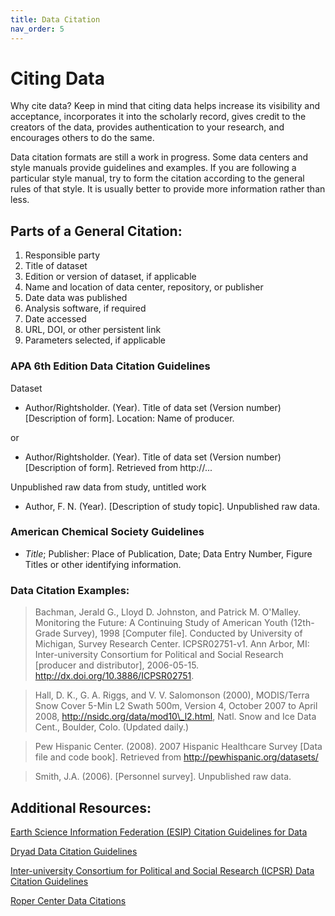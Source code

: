 ```yaml
---
title: Data Citation
nav_order: 5
---
```


# Citing Data

Why cite data? 
Keep in mind that citing data helps increase its visibility and acceptance, incorporates it into the scholarly record, gives credit to the creators of the data, provides authentication to your research, and encourages others to do the same.

Data citation formats are still a work in progress. 
Some data centers and style manuals provide guidelines and examples. 
If you are following a particular style manual, try to form the citation according to the general rules of that style. 
It is usually better to provide more information rather than less.

## Parts of a General Citation:

1.  Responsible party
2.  Title of dataset
3.  Edition or version of dataset, if applicable
4.  Name and location of data center, repository, or publisher
5.  Date data was published
6.  Analysis software, if required
7.  Date accessed
8.  URL, DOI, or other persistent link
9.  Parameters selected, if applicable

### APA 6th Edition Data Citation Guidelines

Dataset

- Author/Rightsholder. (Year). Title of data set (Version number) \[Description of form\]. Location: Name of producer.

or

- Author/Rightsholder. (Year). Title of data set (Version number) \[Description of form\]. Retrieved from http://...

Unpublished raw data from study, untitled work

- Author, F. N. (Year). \[Description of study topic\]. Unpublished raw data.

### American Chemical Society Guidelines

- *Title*; Publisher: Place of Publication, Date; Data Entry Number, Figure Titles or other identifying information.

### Data Citation Examples:

> Bachman, Jerald G., Lloyd D. Johnston, and Patrick M. O'Malley. Monitoring the Future: A Continuing Study of American Youth (12th-Grade Survey), 1998 \[Computer file\]. Conducted by University of Michigan, Survey Research Center. ICPSR02751-v1. Ann Arbor, MI: Inter-university Consortium for Political and Social Research \[producer and distributor\], 2006-05-15. http://dx.doi.org/10.3886/ICPSR02751.

> Hall, D. K., G. A. Riggs, and V. V. Salomonson (2000), MODIS/Terra Snow Cover 5-Min L2 Swath 500m, Version 4, October 2007 to April 2008, http://nsidc.org/data/mod10\_l2.html, Natl. Snow and Ice Data Cent., Boulder, Colo. (Updated daily.)

> Pew Hispanic Center. (2008). 2007 Hispanic Healthcare Survey \[Data file and code book\]. Retrieved from http://pewhispanic.org/datasets/

> Smith, J.A. (2006). \[Personnel survey\]. Unpublished raw data.

## Additional Resources:

[Earth Science Information Federation (ESIP) Citation Guidelines for Data](http://wiki.esipfed.org/index.php/Interagency_Data_Stewardship/Citations#Citation_Guidelines)

[Dryad Data Citation Guidelines](http://wiki.datadryad.org/Citing_Data)

[Inter-university Consortium for Political and Social Research (ICPSR) Data Citation Guidelines](http://www.icpsr.umich.edu/icpsrweb/content/DATAPASS/citations.html)

[Roper Center Data Citations](https://ropercenter.cornell.edu/how-to-cite-roper-center-data/)
